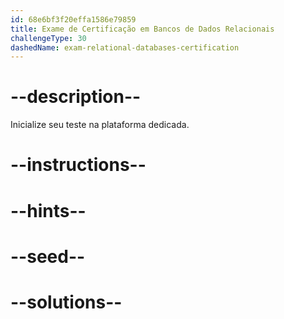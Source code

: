 ```yaml
---
id: 68e6bf3f20effa1586e79859
title: Exame de Certificação em Bancos de Dados Relacionais
challengeType: 30
dashedName: exam-relational-databases-certification
---
```


# --description--

Inicialize seu teste na plataforma dedicada.

# --instructions--

# --hints--

# --seed--

# --solutions--
